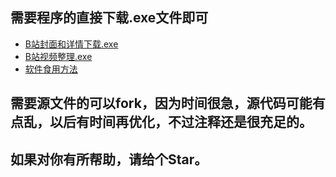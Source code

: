 ## 需要程序的直接下载.exe文件即可
- [B站封面和详情下载.exe](https://github.com/AYiXi/Bilibili/raw/master/B%E7%AB%99%E5%B0%81%E9%9D%A2%E5%92%8C%E8%AF%A6%E6%83%85%E4%B8%8B%E8%BD%BD.exe)
- [B站视频整理.exe](https://github.com/AYiXi/Bilibili/raw/master/B%E7%AB%99%E8%A7%86%E9%A2%91%E6%95%B4%E7%90%86.exe)
- [软件食用方法](https://www.youtube.com/watch?v=nuPFu6QBeK8&t=100s)

## 需要源文件的可以fork，因为时间很急，源代码可能有点乱，以后有时间再优化，不过注释还是很充足的。

## 如果对你有所帮助，请给个Star。
